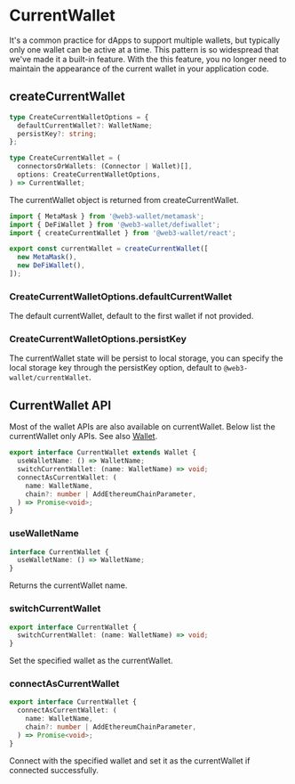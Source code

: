 # CurrentWallet

It's a common practice for dApps to support multiple wallets, but typically only one wallet can be active at a time. This pattern is so widespread that we've made it a built-in feature. With the this feature, you no longer need to maintain the appearance of the current wallet in your application code.

## createCurrentWallet

```ts
type CreateCurrentWalletOptions = {
  defaultCurrentWallet?: WalletName;
  persistKey?: string;
};

type CreateCurrentWallet = (
  connectorsOrWallets: (Connector | Wallet)[],
  options: CreateCurrentWalletOptions,
) => CurrentWallet;
```

The currentWallet object is returned from createCurrentWallet.

```ts
import { MetaMask } from '@web3-wallet/metamask';
import { DeFiWallet } from '@web3-wallet/defiwallet';
import { createCurrentWallet } from '@web3-wallet/react';

export const currentWallet = createCurrentWallet([
  new MetaMask(),
  new DeFiWallet(),
]);
```

### CreateCurrentWalletOptions.defaultCurrentWallet

The default currentWallet, default to the first wallet if not provided.

### CreateCurrentWalletOptions.persistKey

The currentWallet state will be persist to local storage, you can specify the local storage key through the persistKey option, default to `@web3-wallet/currentWallet`.

## CurrentWallet API

Most of the wallet APIs are also available on currentWallet. Below list the currentWallet only APIs. See also [Wallet](https://web3-wallet.github.io/web3-wallet/docs/wallet).

```ts
export interface CurrentWallet extends Wallet {
  useWalletName: () => WalletName;
  switchCurrentWallet: (name: WalletName) => void;
  connectAsCurrentWallet: (
    name: WalletName,
    chain?: number | AddEthereumChainParameter,
  ) => Promise<void>;
}
```

### useWalletName

```ts
interface CurrentWallet {
  useWalletName: () => WalletName;
}
```

Returns the currentWallet name.

### switchCurrentWallet

```ts
export interface CurrentWallet {
  switchCurrentWallet: (name: WalletName) => void;
}
```

Set the specified wallet as the currentWallet.

### connectAsCurrentWallet

```ts
export interface CurrentWallet {
  connectAsCurrentWallet: (
    name: WalletName,
    chain?: number | AddEthereumChainParameter,
  ) => Promise<void>;
}
```

Connect with the specified wallet and set it as the currentWallet if connected successfully.
